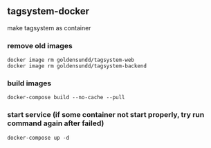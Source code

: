 ## tagsystem-docker

make tagsystem as container

### remove old images

```shell
docker image rm goldensundd/tagsystem-web
docker image rm goldensundd/tagsystem-backend
```

### build images

```shell
docker-compose build --no-cache --pull
```

### start service (if some container not start properly, try run command again after failed)

```shell
docker-compose up -d
```
